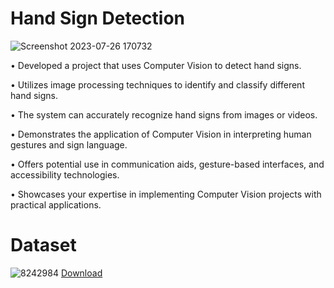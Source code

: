 # Hand Sign Detection

![Screenshot 2023-07-26 170732](https://github.com/Jai-Doshi/hand_sign_detection/assets/62877713/c82061e5-b3e6-4e86-919c-a13a7ea4032d)

•	Developed a project that uses Computer Vision to detect hand signs.

•	Utilizes image processing techniques to identify and classify different hand signs.

•	The system can accurately recognize hand signs from images or videos.

•	Demonstrates the application of Computer Vision in interpreting human gestures and sign language.

•	Offers potential use in communication aids, gesture-based interfaces, and accessibility technologies.

•	Showcases your expertise in implementing Computer Vision projects with practical applications.


# Dataset

![8242984](https://github.com/Jai-Doshi/hand_sign_detection/assets/62877713/d909a7f3-27f1-433d-945f-232968662ce0)
[Download](https://drive.google.com/drive/folders/1ItIV8pbN9qb3U-xvnRxSdJ3RQm6DHPBS?usp=drive_link)
